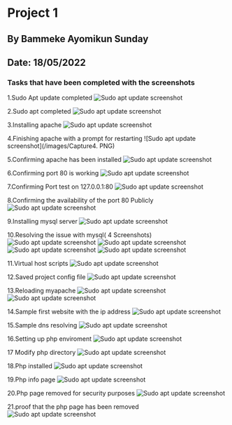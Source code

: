 # Project 1
## By Bammeke Ayomikun Sunday
## Date: 18/05/2022

### Tasks that have been completed with the screenshots 
1.Sudo Apt update completed 
![Sudo apt update screenshot](/images/Capture1sudoapt.PNG)

2.Sudo apt completed 
![Sudo apt update screenshot](/images/Capture2.PNG)

3.Installing apache 
![Sudo apt update screenshot](/images/Capture3.PNG)

4.Finishing apache with a prompt for restarting 
![Sudo apt update screenshot](/images/Capture4. PNG)

5.Confirming apache has been installed 
![Sudo apt update screenshot](/images/Capture5.PNG)

6.Confirming port 80 is working 
![Sudo apt update screenshot](/images/Capture6.PNG)

7.Confirming Port test on 127.0.0.1:80 
![Sudo apt update screenshot](/images/Capture7.PNG)

8.Confirming the availability of the port 80 Publicly 
![Sudo apt update screenshot](/images/Capture8.PNG)

9.Installing mysql server 
![Sudo apt update screenshot](/images/Capture8.PNG)

10.Resolving the issue with mysql( 4 Screenshots) 
![Sudo apt update screenshot](/images/Capture11.PNG)
![Sudo apt update screenshot](/images/Capture12.PNG)
![Sudo apt update screenshot](/images/Capture13.PNG)
![Sudo apt update screenshot](/images/Capture15.PNG)

11.Virtual host scripts 
![Sudo apt update screenshot](/images/Capture18.PNG)

12.Saved project config file 
![Sudo apt update screenshot](/images/Capture20.PNG)

13.Reloading  myapache 
![Sudo apt update screenshot](/images/Capture21.PNG)
![Sudo apt update screenshot](/images/Capture22.PNG)

14.Sample first website with the ip address
![Sudo apt update screenshot](/images/Capture23.PNG)

15.Sample dns resolving 
![Sudo apt update screenshot](/images/Capture24.PNG)

16.Setting up php enviroment 
![Sudo apt update screenshot](/images/Capture24php.PNG)

17 Modify php directory 
![Sudo apt update screenshot](/images/Capture25.PNG)

18.Php installed 
![Sudo apt update screenshot](/images/Capture26.PNG)

19.Php info page 
![Sudo apt update screenshot](/images/Capture27.PNG)

20.Php page removed for security purposes 
![Sudo apt update screenshot](/images/Capture29.PNG)

21.proof that the php page has been removed
![Sudo apt update screenshot](/images/Capture28.PNG)



